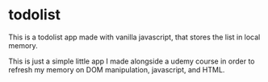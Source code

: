 # todolist
This is a todolist app made with vanilla javascript, that stores the list in local memory.

This is just a simple little app I made alongside a udemy course in order to refresh my memory on DOM manipulation, javascript, and HTML.
